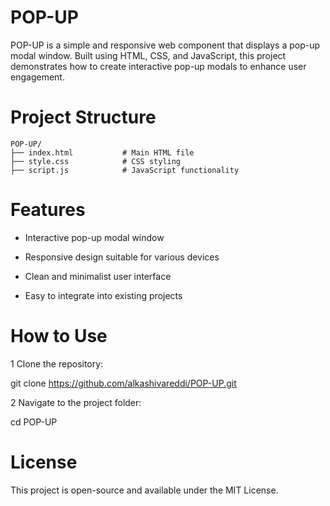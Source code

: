 # POP-UP
POP-UP is a simple and responsive web component that displays a pop-up modal window. Built using HTML, CSS, and JavaScript, this project demonstrates how to create interactive pop-up modals to enhance user engagement.

# Project Structure
```
POP-UP/
├── index.html           # Main HTML file
├── style.css            # CSS styling
├── script.js            # JavaScript functionality
```
# Features
- Interactive pop-up modal window

- Responsive design suitable for various devices

- Clean and minimalist user interface

- Easy to integrate into existing projects
# How to Use
1 Clone the repository:

  git clone https://github.com/alkashivareddi/POP-UP.git

2 Navigate to the project folder:

  cd POP-UP
# License
This project is open-source and available under the MIT License.









